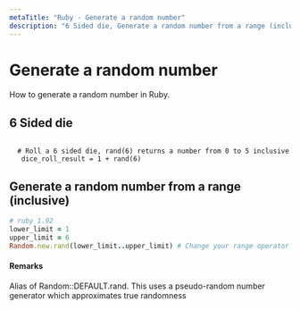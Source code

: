 ```yaml
---
metaTitle: "Ruby - Generate a random number"
description: "6 Sided die, Generate a random number from a range (inclusive)"
---
```


# Generate a random number


How to generate a random number in Ruby.



## 6 Sided die


```

  # Roll a 6 sided die, rand(6) returns a number from 0 to 5 inclusive
   dice_roll_result = 1 + rand(6)

```



## Generate a random number from a range (inclusive)


```ruby
# ruby 1.92
lower_limit = 1
upper_limit = 6
Random.new.rand(lower_limit..upper_limit) # Change your range operator to suit your needs

```



#### Remarks


Alias of Random::DEFAULT.rand. This uses a pseudo-random number generator which approximates true randomness

